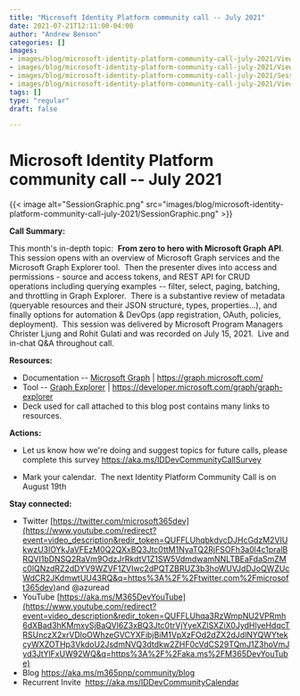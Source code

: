```yaml
---
title: "Microsoft Identity Platform community call -- July 2021"
date: 2021-07-21T12:11:00-04:00
author: "Andrew Benson"
categories: []
images:
- images/blog/microsoft-identity-platform-community-call-july-2021/ViewPorter.png
- images/blog/microsoft-identity-platform-community-call-july-2021/ViewPorter.png
- images/blog/microsoft-identity-platform-community-call-july-2021/SessionGraphic.png
- images/blog/microsoft-identity-platform-community-call-july-2021/ViewPorter.png
tags: []
type: "regular"
draft: false

---
```


# Microsoft Identity Platform community call -- July 2021
{{< image alt="SessionGraphic.png" src="images/blog/microsoft-identity-platform-community-call-july-2021/SessionGraphic.png" >}}



**Call Summary:**

This month's in-depth topic:  **From zero to hero with Microsoft Graph
API**.   This session opens with an overview of Microsoft Graph services
and the Microsoft Graph Explorer tool.  Then the presenter dives into
access and permissions - source and access tokens, and REST API for CRUD
operations including querying examples -- filter, select, paging,
batching, and throttling in Graph Explorer.  There is a substantive
review of metadata (queryable resources and their JSON structure, types,
properties...), and finally options for automation & DevOps (app
registration, OAuth, policies, deployment).  This session was delivered
by Microsoft Program Managers Christer Ljung and Rohit Gulati and was
recorded on July 15, 2021.  Live and in-chat Q&A throughout call. 


**Resources:**

-   Documentation -- [Microsoft Graph](https://graph.microsoft.com/) \|
    <https://graph.microsoft.com/>
-   Tool -- [Graph
    Explorer](https://developer.microsoft.com/graph/graph-explorer) \|
    <https://developer.microsoft.com/graph/graph-explorer>
-   Deck used for call attached to this blog post contains many links to
    resources.


**Actions:**

-   Let us know how we're doing and suggest topics for future calls,
    please complete this
    survey <https://aka.ms/IDDevCommunityCallSurvey>

-   Mark your calendar.  The next Identity Platform Community Call is on
    August 19th

**Stay connected:**

-   Twitter [https://twitter.com/microsoft365dev](https://www.youtube.com/redirect?event=video_description&redir_token=QUFFLUhqbkdvcDJHcGdzM2VIUkwzU3lOYkJaVFEzM0Q2QXxBQ3Jtc0ttM1NyaTQ2RjFSOFh3a0l4c1pralBRQVI1bDNSQ2RaVm9OdzJrRkdtV1Z1SW5VdmdwamNNLTBEaFdaSmZMc0lQNzdRZ2dDYV9WZVF1ZVIwc2dPQTZBRUZ3b3hoWUVJdDJoQWZUcWdCR2JKdmwtUU43RQ&q=https%3A%2F%2Ftwitter.com%2Fmicrosoft365dev)​
    and \@azuread
-   YouTube [https://aka.ms/M365DevYouTube](https://www.youtube.com/redirect?event=video_description&redir_token=QUFFLUhqa3RzWmpNU2VPRmh6dXBad3hKMmxySjBaQVl6Z3xBQ3Jtc0trVjYyeXZlSXZiX0JydHlyeHdqcTRSUnczX2xrVDloOWhzeGVCYXFibjBiM1VpXzFOd2dZX2dJdlNYQWYtekcyWXZOTHp3VkdoU2JsdmNVQ3dtdkw2ZHF0cVdCS29TQmJ1Z3hoVmJyd3JtYlFxUW92WQ&q=https%3A%2F%2Faka.ms%2FM365DevYouTube)​
-   Blog <https://aka.ms/m365pnp/community/blog>
-   Recurrent Invite  <https://aka.ms/IDDevCommunityCalendar> 

